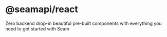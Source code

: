 # @seamapi/react

Zero backend drop-in beautiful pre-built components with everything you need to get started with Seam
